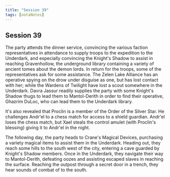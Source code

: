 ```yaml
---
title: "Session 39"
tags: [ootaNotes]
---
```

## Session 39
The party attends the dinner service, convincing the various faction representatives in attendance to supply troops to the expedition to the Underdark, and especially convincing the Knight's Shadow to assist in reaching Gravenhollow, the underground library containing a variety of ancient tomes about the demon lords. In return for the troops, some of the representatives ask for some assistance. The Zelen Lake Alliance has an operative spying on the drow under disguise as one, but has lost contact with her; while the Wardens of Twilight have lost a scout somewhere in the Underdark. Davra Jassur readily supplies the party with some Knight's Shadow thugs to lead them to Mantol-Derith in order to find their operative, Ghazrim DuLoc, who can lead them to the Underdark library.

It's also revealed that Proclin is a member of the Order of the Silver Star. He challenges Andr'el to a chess match for access to a shield guardian. Andr'el loses the chess match, but Xael steals the control amulet (with Proclin's blessing) giving it to Andr'el in the night.

The following day, the party heads to Crane's Magical Devices, purchasing a variety magical items to assist them in the Underdark. Heading out, they reach some hills to the south west of the city, entering a cave guarded by Knight's Shadow members. Once in the Underdark, they navigate their way to Mantol-Derith, defeating oozes and assisting escaped slaves in reaching the surface. Reaching the outpost through a secret door in a trench, they hear sounds of combat of to the south.